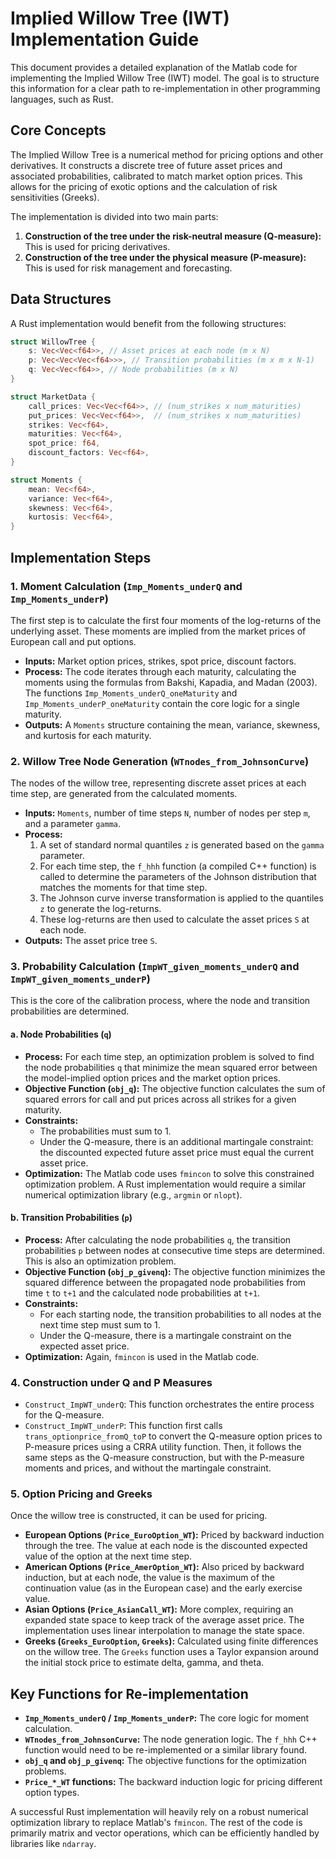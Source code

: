 # Implied Willow Tree (IWT) Implementation Guide

This document provides a detailed explanation of the Matlab code for implementing the Implied Willow Tree (IWT) model. The goal is to structure this information for a clear path to re-implementation in other programming languages, such as Rust.

## Core Concepts

The Implied Willow Tree is a numerical method for pricing options and other derivatives. It constructs a discrete tree of future asset prices and associated probabilities, calibrated to match market option prices. This allows for the pricing of exotic options and the calculation of risk sensitivities (Greeks).

The implementation is divided into two main parts:

1. **Construction of the tree under the risk-neutral measure (Q-measure):** This is used for pricing derivatives.
2. **Construction of the tree under the physical measure (P-measure):** This is used for risk management and forecasting.

## Data Structures

A Rust implementation would benefit from the following structures:

```rust
struct WillowTree {
    s: Vec<Vec<f64>>, // Asset prices at each node (m x N)
    p: Vec<Vec<Vec<f64>>>, // Transition probabilities (m x m x N-1)
    q: Vec<Vec<f64>>, // Node probabilities (m x N)
}

struct MarketData {
    call_prices: Vec<Vec<f64>>, // (num_strikes x num_maturities)
    put_prices: Vec<Vec<f64>>,  // (num_strikes x num_maturities)
    strikes: Vec<f64>,
    maturities: Vec<f64>,
    spot_price: f64,
    discount_factors: Vec<f64>,
}

struct Moments {
    mean: Vec<f64>,
    variance: Vec<f64>,
    skewness: Vec<f64>,
    kurtosis: Vec<f64>,
}
```

## Implementation Steps

### 1. Moment Calculation (`Imp_Moments_underQ` and `Imp_Moments_underP`)

The first step is to calculate the first four moments of the log-returns of the underlying asset. These moments are implied from the market prices of European call and put options.

- **Inputs:** Market option prices, strikes, spot price, discount factors.
- **Process:** The code iterates through each maturity, calculating the moments using the formulas from Bakshi, Kapadia, and Madan (2003). The functions `Imp_Moments_underQ_oneMaturity` and `Imp_Moments_underP_oneMaturity` contain the core logic for a single maturity.
- **Outputs:** A `Moments` structure containing the mean, variance, skewness, and kurtosis for each maturity.

### 2. Willow Tree Node Generation (`WTnodes_from_JohnsonCurve`)

The nodes of the willow tree, representing discrete asset prices at each time step, are generated from the calculated moments.

- **Inputs:** `Moments`, number of time steps `N`, number of nodes per step `m`, and a parameter `gamma`.
- **Process:**
    1. A set of standard normal quantiles `z` is generated based on the `gamma` parameter.
    2. For each time step, the `f_hhh` function (a compiled C++ function) is called to determine the parameters of the Johnson distribution that matches the moments for that time step.
    3. The Johnson curve inverse transformation is applied to the quantiles `z` to generate the log-returns.
    4. These log-returns are then used to calculate the asset prices `S` at each node.
- **Outputs:** The asset price tree `S`.

### 3. Probability Calculation (`ImpWT_given_moments_underQ` and `ImpWT_given_moments_underP`)

This is the core of the calibration process, where the node and transition probabilities are determined.

#### a. Node Probabilities (`q`)

- **Process:** For each time step, an optimization problem is solved to find the node probabilities `q` that minimize the mean squared error between the model-implied option prices and the market option prices.
- **Objective Function (`obj_q`):** The objective function calculates the sum of squared errors for call and put prices across all strikes for a given maturity.
- **Constraints:**
  - The probabilities must sum to 1.
  - Under the Q-measure, there is an additional martingale constraint: the discounted expected future asset price must equal the current asset price.
- **Optimization:** The Matlab code uses `fmincon` to solve this constrained optimization problem. A Rust implementation would require a similar numerical optimization library (e.g., `argmin` or `nlopt`).

#### b. Transition Probabilities (`p`)

- **Process:** After calculating the node probabilities `q`, the transition probabilities `p` between nodes at consecutive time steps are determined. This is also an optimization problem.
- **Objective Function (`obj_p_givenq`):** The objective function minimizes the squared difference between the propagated node probabilities from time `t` to `t+1` and the calculated node probabilities at `t+1`.
- **Constraints:**
  - For each starting node, the transition probabilities to all nodes at the next time step must sum to 1.
  - Under the Q-measure, there is a martingale constraint on the expected asset price.
- **Optimization:** Again, `fmincon` is used in the Matlab code.

### 4. Construction under Q and P Measures

- `Construct_ImpWT_underQ`: This function orchestrates the entire process for the Q-measure.
- `Construct_ImpWT_underP`: This function first calls `trans_optionprice_fromQ_toP` to convert the Q-measure option prices to P-measure prices using a CRRA utility function. Then, it follows the same steps as the Q-measure construction, but with the P-measure moments and prices, and without the martingale constraint.

### 5. Option Pricing and Greeks

Once the willow tree is constructed, it can be used for pricing.

- **European Options (`Price_EuroOption_WT`):** Priced by backward induction through the tree. The value at each node is the discounted expected value of the option at the next time step.
- **American Options (`Price_AmerOption_WT`):** Also priced by backward induction, but at each node, the value is the maximum of the continuation value (as in the European case) and the early exercise value.
- **Asian Options (`Price_AsianCall_WT`):** More complex, requiring an expanded state space to keep track of the average asset price. The implementation uses linear interpolation to manage the state space.
- **Greeks (`Greeks_EuroOption`, `Greeks`):** Calculated using finite differences on the willow tree. The `Greeks` function uses a Taylor expansion around the initial stock price to estimate delta, gamma, and theta.

## Key Functions for Re-implementation

- **`Imp_Moments_underQ` / `Imp_Moments_underP`:** The core logic for moment calculation.
- **`WTnodes_from_JohnsonCurve`:** The node generation logic. The `f_hhh` C++ function would need to be re-implemented or a similar library found.
- **`obj_q` and `obj_p_givenq`:** The objective functions for the optimization problems.
- **`Price_*_WT` functions:** The backward induction logic for pricing different option types.

A successful Rust implementation will heavily rely on a robust numerical optimization library to replace Matlab's `fmincon`. The rest of the code is primarily matrix and vector operations, which can be efficiently handled by libraries like `ndarray`.
